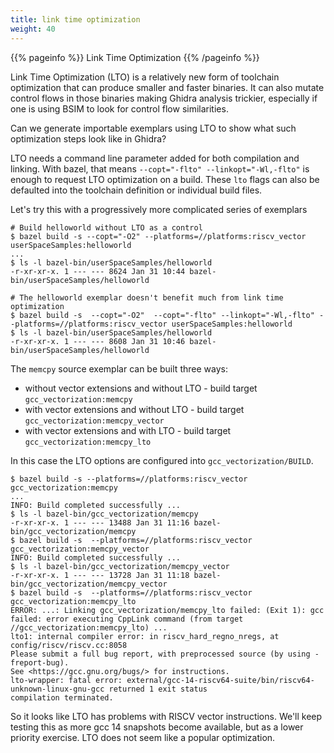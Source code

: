 ```yaml
---
title: link time optimization
weight: 40
---
```


{{% pageinfo %}}
Link Time Optimization
{{% /pageinfo %}}

Link Time Optimization (LTO) is a relatively new form of toolchain optimization that can produce
smaller and faster binaries.  It can also mutate control flows in those binaries making
Ghidra analysis trickier, especially if one is using BSIM to look for control flow
similarities.

Can we generate importable exemplars using LTO to show what such optimization steps look like in Ghidra?

LTO needs a command line parameter added for both compilation and linking.  With bazel, that means
`--copt="-flto" --linkopt="-Wl,-flto"` is enough to request LTO optimization on a build.  These `lto` flags
can also be defaulted into the toolchain definition or individual build files.

Let's try this with a progressively more complicated series of exemplars

```console
# Build helloworld without LTO as a control
$ bazel build -s --copt="-O2" --platforms=//platforms:riscv_vector userSpaceSamples:helloworld
...
$ ls -l bazel-bin/userSpaceSamples/helloworld
-r-xr-xr-x. 1 --- --- 8624 Jan 31 10:44 bazel-bin/userSpaceSamples/helloworld

# The helloworld exemplar doesn't benefit much from link time optimization
$ bazel build -s  --copt="-O2"  --copt="-flto" --linkopt="-Wl,-flto" --platforms=//platforms:riscv_vector userSpaceSamples:helloworld
$ ls -l bazel-bin/userSpaceSamples/helloworld
-r-xr-xr-x. 1 --- --- 8608 Jan 31 10:46 bazel-bin/userSpaceSamples/helloworld
```

The `memcpy` source exemplar can be built three ways:

* without vector extensions and without LTO - build target `gcc_vectorization:memcpy`
* with vector extensions and without LTO - build target `gcc_vectorization:memcpy_vector`
* with vector extensions and with LTO - build target `gcc_vectorization:memcpy_lto`

In this case the LTO options are configured into `gcc_vectorization/BUILD`.

```console
$ bazel build -s --platforms=//platforms:riscv_vector gcc_vectorization:memcpy
...
INFO: Build completed successfully ...
$ ls -l bazel-bin/gcc_vectorization/memcpy
-r-xr-xr-x. 1 --- --- 13488 Jan 31 11:16 bazel-bin/gcc_vectorization/memcpy
$ bazel build -s  --platforms=//platforms:riscv_vector gcc_vectorization:memcpy_vector
INFO: Build completed successfully ...
$ ls -l bazel-bin/gcc_vectorization/memcpy_vector
-r-xr-xr-x. 1 --- --- 13728 Jan 31 11:18 bazel-bin/gcc_vectorization/memcpy_vector
$ bazel build -s  --platforms=//platforms:riscv_vector gcc_vectorization:memcpy_lto
ERROR: ...: Linking gcc_vectorization/memcpy_lto failed: (Exit 1): gcc failed: error executing CppLink command (from target //gcc_vectorization:memcpy_lto) ...
lto1: internal compiler error: in riscv_hard_regno_nregs, at config/riscv/riscv.cc:8058
Please submit a full bug report, with preprocessed source (by using -freport-bug).
See <https://gcc.gnu.org/bugs/> for instructions.
lto-wrapper: fatal error: external/gcc-14-riscv64-suite/bin/riscv64-unknown-linux-gnu-gcc returned 1 exit status
compilation terminated.
```

So it looks like LTO has problems with RISCV vector instructions.  We'll keep testing this as more gcc 14 snapshots become available,
but as a lower priority exercise.  LTO does not seem like a popular optimization.
